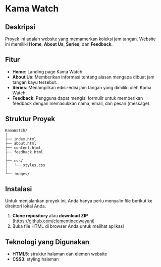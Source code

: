 # Kama Watch
## Deskripsi
Proyek ini adalah website yang memamerkan koleksi jam tangan. Website ini memiliki **Home**, **About Us**, **Series**, dan **Feedback**. 

## Fitur
- **Home**: Landing page Kama Watch.
- **About Us**: Memberikan informasi tentang alasan mengapa dibuat jam tangan kayu tersebut. 
- **Series**: Menampilkan edisi-edisi jam tangan yang dimiliki oleh Kama Watch.
- **Feedback**: Pengguna dapat mengisi formulir untuk memberikan feedback dengan memasukkan nama, email, dan pesan (message).

## Struktur Proyek
```
KamaWatch/
│
├── index.html
├── about.html
├── content.html
├── feedback.html
│
├── css/
│   └── styles.css
│
└── images/
```

## Instalasi
Untuk menjalankan proyek ini, Anda hanya perlu menyalin file berikut ke direktori lokal Anda. 
1. **Clone repository** atau **download ZIP**
    [(https://github.com/clementinedwayani)](https://github.com/clementinedwayani/L0123041_ClementineDwayaniDanitasari.git)
2. Buka file HTML di browser Anda untuk melihat aplikasi

## Teknologi yang Digunakan
- **HTML5**: struktur halaman dan elemen website
- **CSS3**: styling halaman
